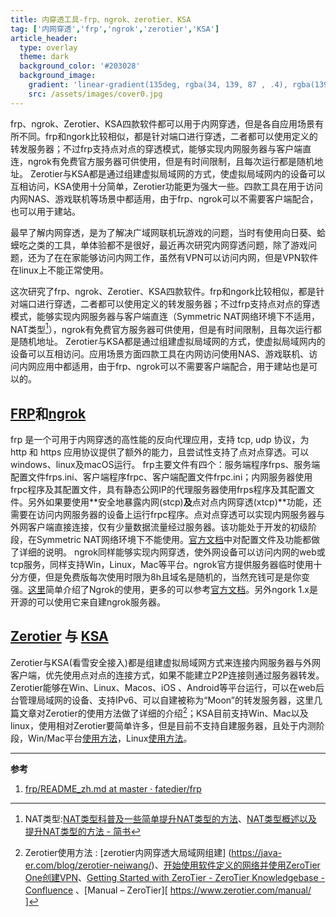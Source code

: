 ```yaml
---
title: 内穿透工具-frp、ngrok、zerotier、KSA
tag: ['内网穿透','frp','ngrok','zerotier','KSA']
article_header:
  type: overlay
  theme: dark
  background_color: '#203028'
  background_image:
    gradient: 'linear-gradient(135deg, rgba(34, 139, 87 , .4), rgba(139, 34, 139, .4))'
    src: /assets/images/cover0.jpg
---
```


frp、ngrok、Zerotier、KSA四款软件都可以用于内网穿透，但是各自应用场景有所不同。frp和ngork比较相似，都是针对端口进行穿透，二者都可以使用定义的转发服务器；不过frp支持点对点的穿透模式，能够实现内网服务器与客户端直连，ngrok有免费官方服务器可供使用，但是有时间限制，且每次运行都是随机地址。 Zerotier与KSA都是通过组建虚拟局域网的方式，使虚拟局域网内的设备可以互相访问，KSA使用十分简单，Zerotier功能更为强大一些。四款工具在用于访问内网NAS、游戏联机等场景中都适用，由于frp、ngrok可以不需要客户端配合，也可以用于建站。

<!--more-->

最早了解内网穿透，是为了解决广域网联机玩游戏的问题，当时有使用向日葵、蛤蟆吃之类的工具，单体验都不是很好，最近再次研究内网穿透问题，除了游戏问题，还为了在在家能够访问内网工作，虽然有VPN可以访问内网，但是VPN软件在linux上不能正常使用。

这次研究了frp、ngrok、Zerotier、KSA四款软件。frp和ngork比较相似，都是针对端口进行穿透，二者都可以使用定义的转发服务器；不过frp支持点对点的穿透模式，能够实现内网服务器与客户端直连（Symmetric NAT网络环境下不适用，NAT类型[^1]），ngrok有免费官方服务器可供使用，但是有时间限制，且每次运行都是随机地址。 Zerotier与KSA都是通过组建虚拟局域网的方式，使虚拟局域网内的设备可以互相访问。应用场景方面四款工具在内网访问使用NAS、游戏联机、访问内网应用中都适用，由于frp、ngrok可以不需要客户端配合，用于建站也是可以的。

## [FRP](https://github.com/fatedier/frp)和[ngrok](https://ngrok.com/)

frp 是一个可用于内网穿透的高性能的反向代理应用，支持 tcp, udp 协议，为 http 和 https 应用协议提供了额外的能力，且尝试性支持了点对点穿透。可以windows、linux及macOS运行。
frp主要文件有四个：服务端程序frps、服务端配置文件frps.ini、客户端程序frpc、客户端配置文件frpc.ini；内网服务器使用frpc程序及其配置文件，具有静态公网IP的代理服务器使用frps程序及其配置文件。另外如果要使用**安全地暴露内网(stcp)**及**点对点内网穿透(xtcp)**功能，还需要在访问内网服务器的设备上运行frpc程序。点对点穿透可以实现内网服务器与外网客户端直接连接，仅有少量数据流量经过服务器。该功能处于开发的初级阶段，在Symmetric NAT网络环境下不能使用。[官方文档](https://github.com/fatedier/frp)中对配置文件及功能都做了详细的说明。
ngrok同样能够实现内网穿透，使外网设备可以访问内网的web或tcp服务，同样支持Win，Linux，Mac等平台。ngrok官方提供服务器临时使用十分方便，但是免费版每次使用时限为8h且域名是随机的，当然充钱可是是你变强。[这里](https://juejin.im/post/5b711318e51d4566747de39f)简单介绍了Ngrok的使用，更多的可以参考[官方文档](https://ngrok.com/docs)。另外ngork 1.x是开源的可以使用它来自建ngrok服务器。


## [Zerotier](https://www.zerotier.com/) 与 [KSA](https://ksa.kanxue.com/)
Zerotier与KSA(看雪安全接入)都是组建虚拟局域网方式来连接内网服务器与外网客户端，优先使用点对点的连接方式，如果不能建立P2P连接则通过服务器转发。
Zerotier能够在Win、Linux、Macos、iOS 、Android等平台运行，可以在web后台管理局域网的设备、支持IPv6、可以自建被称为“Moon”的转发服务器，这里几篇文章对Zerotier的使用方法做了详细的介绍[^2]；KSA目前支持Win、Mac以及linux，使用相对Zerotier要简单许多，但是目前不支持自建服务器，且处于内测阶段，Win/Mac平台[使用方法]( https://ksa.kanxue.com/index-down.htm)，Linux[使用方法](https://bbs.pediy.com/thread-252417.htm)。

---

**参考**

1. [frp/README_zh.md at master · fatedier/frp](https://github.com/fatedier/frp/blob/master/README_zh.md#%E9%85%8D%E7%BD%AE%E6%96%87%E4%BB%B6)  

[^1]:NAT类型:[NAT类型科普及一些简单提升NAT类型的方法]( https://www.zjzj.xyz/archives/927/)、[NAT类型概述以及提升NAT类型的方法 - 简书]( https://www.jianshu.com/p/478a4acc9d74)   
[^2]:Zerotier使用方法 :  [zerotier内网穿透大局域网组建] (https://java-er.com/blog/zerotier-neiwang/)、[开始使用软件定义的网络并使用ZeroTier One创建VPN]( https://www.howtoing.com/getting-started-software-defined-networking-creating-vpn-zerotier-one)、[Getting Started with ZeroTier - ZeroTier Knowledgebase - Confluence](https://zerotier.atlassian.net/wiki/spaces/SD/pages/8454145/Getting+Started+with+ZeroTier)  、[Manual – ZeroTier][ https://www.zerotier.com/manual/ ]  

